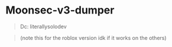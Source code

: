 # Moonsec-v3-dumper

>Dc: literallysolodev


>(note this for the roblox version idk if it works on the others)
